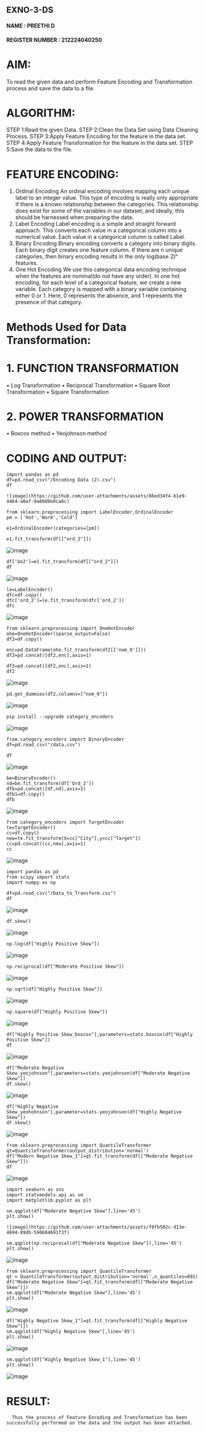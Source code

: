 ## EXNO-3-DS
#### NAME : PREETHI D
#### REGISTER NUMBER : 212224040250
# AIM:
To read the given data and perform Feature Encoding and Transformation process and save the data to a file.

# ALGORITHM:
STEP 1:Read the given Data.
STEP 2:Clean the Data Set using Data Cleaning Process.
STEP 3:Apply Feature Encoding for the feature in the data set.
STEP 4:Apply Feature Transformation for the feature in the data set.
STEP 5:Save the data to the file.

# FEATURE ENCODING:
1. Ordinal Encoding
An ordinal encoding involves mapping each unique label to an integer value. This type of encoding is really only appropriate if there is a known relationship between the categories. This relationship does exist for some of the variables in our dataset, and ideally, this should be harnessed when preparing the data.
2. Label Encoding
Label encoding is a simple and straight forward approach. This converts each value in a categorical column into a numerical value. Each value in a categorical column is called Label.
3. Binary Encoding
Binary encoding converts a category into binary digits. Each binary digit creates one feature column. If there are n unique categories, then binary encoding results in the only log(base 2)ⁿ features.
4. One Hot Encoding
We use this categorical data encoding technique when the features are nominal(do not have any order). In one hot encoding, for each level of a categorical feature, we create a new variable. Each category is mapped with a binary variable containing either 0 or 1. Here, 0 represents the absence, and 1 represents the presence of that category.

# Methods Used for Data Transformation:
  # 1. FUNCTION TRANSFORMATION
• Log Transformation
• Reciprocal Transformation
• Square Root Transformation
• Square Transformation
  # 2. POWER TRANSFORMATION
• Boxcox method
• Yeojohnson method

# CODING AND OUTPUT:
```
import pandas as pd
df=pd.read_csv("/Encoding Data (2).csv")
df
```
    ![image](https://github.com/user-attachments/assets/86ed34f4-b1e9-4464-a0af-9a60d0e0ca6c)
```
from sklearn.preprocessing import LabelEncoder,OrdinalEncoder
pm = ['Hot','Warm','Cold']
```
```
e1=OrdinalEncoder(categories=[pm])
```
```
e1.fit_transform(df[["ord_2"]])
```
![image](https://github.com/user-attachments/assets/d2fcdf3a-d69d-41c8-8a89-2b1c2b166f5a)
```
df['bo2']=e1.fit_transform(df[["ord_2"]])
df
```
![image](https://github.com/user-attachments/assets/b4467a5c-4162-4011-b50c-1ce0b59878ff)
```
le=LabelEncoder()
dfc=df.copy()
dfc['ord_2']=le.fit_transform(dfc['ord_2'])
dfc
```
![image](https://github.com/user-attachments/assets/9f8c929b-cff8-4b4c-9e23-7a0d6401cc2c)
```
from sklearn.preprocessing import OneHotEncoder
ohe=OneHotEncoder(sparse_output=False)
df2=df.copy()
```
```
enc=pd.DataFrame(ohe.fit_transform(df2[['nom_0']]))
df2=pd.concat([df2,enc],axis=1)
```
```
df2=pd.concat([df2,enc],axis=1)
df2
```
![image](https://github.com/user-attachments/assets/a90f9018-2ea6-4a74-9c55-c125bd8a5807)
```
pd.get_dummies(df2,columns=["nom_0"])
```
![image](https://github.com/user-attachments/assets/4b82dfea-88c4-4023-a16d-4b2bb0867e18)
```
pip install --upgrade category_encoders
```
![image](https://github.com/user-attachments/assets/22adc802-0113-44a4-adfd-221b076f89ba)
```
from category_encoders import BinaryEncoder
df=pd.read_csv("/data.csv")
```
```
df
```
![image](https://github.com/user-attachments/assets/ca3fc96e-5640-4185-a1ef-6d9ff89bec94)
```
be=BinaryEncoder()
nd=be.fit_transform(df['Ord_2'])
dfb=pd.concat([df,nd],axis=1)
dfb1=df.copy()
dfb
```
![image](https://github.com/user-attachments/assets/07196b4c-d5f0-4287-993d-ae9ad3158ed5)
```
from category_encoders import TargetEncoder
te=TargetEncoder()
cc=df.copy()
new=te.fit_transform(X=cc["City"],y=cc["Target"])
cc=pd.concat([cc,new],axis=1)
cc
```
![image](https://github.com/user-attachments/assets/68fc7c7e-6423-4acd-b81e-a8eb5aa1d3de)
```
import pandas as pd
from scipy import stats
import numpy as np
```
```
df=pd.read_csv("/Data_to_Transform.csv")
df
```
![image](https://github.com/user-attachments/assets/207b6d58-9f93-4f66-a296-8616fcc84abe)
```
df.skew()
```
![image](https://github.com/user-attachments/assets/106ac3ff-5378-4a23-850f-644df934d719)
```
np.log(df["Highly Positive Skew"])
```
![image](https://github.com/user-attachments/assets/f4163122-4309-4c85-9ecb-828bdbbd5ce2)
```
np.reciprocal(df["Moderate Positive Skew"])
```
![image](https://github.com/user-attachments/assets/2d15b5fc-deea-44c8-a013-d656413b1c56)
```
np.sqrt(df["Highly Positive Skew"])
```
![image](https://github.com/user-attachments/assets/85dc47cb-421a-4146-81da-5ce9afb9bbae)
```
np.square(df["Highly Positive Skew"])
```
![image](https://github.com/user-attachments/assets/15bbfafc-bd8d-4347-a942-d45b7fe13a42)
```
df["Highly Positive Skew_boxcox"],parameters=stats.boxcox(df["Highly Positive Skew"])
df
```
![image](https://github.com/user-attachments/assets/be994f06-e1b9-4dae-84e2-c8947791b62b)
```
df["Moderate Negative Skew_yeojohnson"],parameters=stats.yeojohnson(df["Moderate Negative Skew"])
df.skew()
```
![image](https://github.com/user-attachments/assets/47820774-6a7c-4b06-8f2a-8a8408278f4f)
```
df["Highly Negative Skew_yeohohnson"],parameter=stats.yeojohnson(df["Highly Negative Skew"])
df.skew()
```
![image](https://github.com/user-attachments/assets/8fbce5c3-9553-4f5f-a6b0-b3bb727b5ecf)
```
from sklearn.preprocessing import QuantileTransformer
qt=QuantileTransformer(output_distribution='normal')
df["Modern Negative Skew_1"]=qt.fit_transform(df[["Moderate Negative Skew"]])
df
```
![image](https://github.com/user-attachments/assets/51650479-9ddf-4554-8a73-5c9b4c219d88)
```
import seaborn as sns
import statsmodels.api as sm
import matplotlib.pyplot as plt
```
```
sm.qqplot(df["Moderate Negative Skew"],line='45')
plt.show()
```
```
![image](https://github.com/user-attachments/assets/f0fb502c-d13e-4694-89db-590604691f3f)
```
```
sm.qqplot(np.reciprocal(df["Moderate Negative Skew"]),line='45')
plt.show()
```
![image](https://github.com/user-attachments/assets/d5aae494-841f-461b-bc52-0876ee9b57be)
```
from sklearn.preprocessing import QuantileTransformer
qt = QuantileTransformer(output_distribution='normal',n_quantiles=891)
df["Moderate Negative Skew"]=qt.fit_transform(df[["Moderate Negative Skew"]])
sm.qqplot(df["Moderate Negative Skew"],line='45')
plt.show()
```
![image](https://github.com/user-attachments/assets/fcab3f35-405c-4526-b945-7935c8b44462)
```
df["Highly Negative Skew_1"]=qt.fit_transform(df[["Highly Negative Skew"]])
sm.qqplot(df["Highly Negative Skew"],line='45')
plt.show()
```
![image](https://github.com/user-attachments/assets/a3c5349d-6503-465a-a54a-49bdf9135c6c)
```
sm.qqplot(df["Highly Negative Skew_1"],line='45')
plt.show()
```
![image](https://github.com/user-attachments/assets/ce67379d-0946-44c1-b2b6-450b05fd7159)

# RESULT:
      Thus the process of Feature Encoding and Transformation has been successfully performed on the data and the output has been attached.

       
